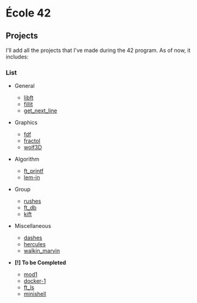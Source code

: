 # École 42

## Projects

I'll add all the projects that I've made during the 42 program.
As of now, it includes:

### List

* General
	- [libft](https://github.com/jraleman/42_Libft)
	- [fillit](https://github.com/jraleman/42_Fillit)
	- [get_next_line](https://github.com/jraleman/42_get_next_line)

* Graphics
	- [fdf](https://github.com/jraleman/42_FDF/)
	- [fractol](https://github.com/jraleman/42_Fractol/)
	- [wolf3D](https://github.com/jraleman/42_Wolf3d/)

* Algorithm
	- [ft_printf](https://github.com/jraleman/42_ft_printf/)
	- [lem-in](https://github.com/jraleman/42_Lem-in/)

* Group
	- [rushes](https://github.com/jraleman/42_Rushes/)
	- [ft_db](https://github.com/jraleman/42_ft_db/)
	- [kift](https://github.com/jraleman/42_Kift/)

* Miscellaneous
	- [dashes](https://github.com/jraleman/42_Dashes/)
	- [hercules](https://github.com/jraleman/42_Hercules/)
	- [walkin_marvin](https://github.com/jraleman/42_Walkin_Marvin/)

* **[!] To be Completed**

	- [mod1](https://github.com/jraleman/42_Mod1/)
	- [docker-1](https://github.com/jraleman/42_Docker-1/)
	- [ft_ls](https://github.com/jraleman/42_ft_ls/)
	- [minishell](https://github.com/jraleman/42_Minishell/)
